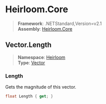 # Heirloom.Core

> **Framework**: .NETStandard,Version=v2.1  
> **Assembly**: [Heirloom.Core][0]  

## Vector.Length

> **Namespace**: [Heirloom][0]  
> **Type**: [Vector][1]  

### Length

Gets the magnitude of this vector.

```cs
float Length { get; }
```

[0]: ../Heirloom.Core.md
[1]: Heirloom.Vector.md
